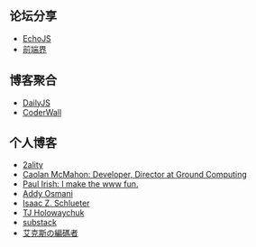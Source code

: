 论坛分享
------

* [EchoJS](http://www.echojs.com/)
* [前端界](http://qianduan.us/latest)

博客聚合
------

* [DailyJS](http://dailyjs.com/)
* [CoderWall](https://coderwall.com/)

个人博客
------

* [2ality](http://www.2ality.com/)
* [Caolan McMahon: Developer, Director at Ground Computing](http://caolanmcmahon.com/)
* [Paul Irish: I make the www fun.](http://www.paulirish.com/)
* [Addy Osmani](http://addyosmani.com/blog/)
* [Isaac Z. Schlueter](http://blog.izs.me/)
* [TJ Holowaychuk](http://tjholowaychuk.com/)
* [substack](http://substack.net/)
* [艾克斯の編碼者](http://xcoder.in/)